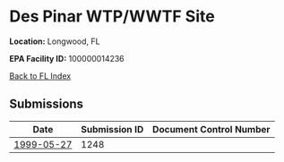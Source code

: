 # Des Pinar WTP/WWTF Site

**Location:** Longwood, FL

**EPA Facility ID:** 100000014236

[Back to FL Index](../../index.md)

## Submissions

| Date | Submission ID | Document Control Number |
|------|--------------|-------------------------|
| [1999-05-27](submissions/1248.md) | 1248 |  |
